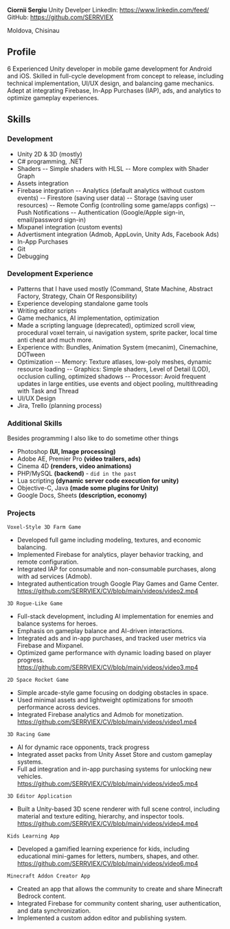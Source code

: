**Ciornii Sergiu**
Unity Develper
LinkedIn: https://www.linkedin.com/feed/
GitHub: https://github.com/SERRVIEX

Moldova, Chisinau

## Profile
6 Experienced Unity developer in mobile game development for Android and iOS. Skilled in full-cycle development from concept to release, including technical implementation, UI/UX design, and balancing game mechanics. Adept at integrating Firebase, In-App Purchases (IAP), ads, and analytics to optimize gameplay experiences.

## Skills
### Development
 - Unity 2D & 3D (mostly)
 - C# programming, .NET
 - Shaders
 -- Simple shaders with HLSL
 -- More complex with Shader Graph
  - Assets integration
 - Firebase integration
 -- Analytics (default analytics without custom events)
 -- Firestore (saving user data)
 -- Storage (saving user resources)
 -- Remote Config (controlling some game/apps configs)
 -- Push Notifications
 -- Authentication (Google/Apple sign-in, email/password sign-in)
 - Mixpanel integration (custom events)
 - Advertisment integration (Admob, AppLovin, Unity Ads, Facebook Ads)
 - In-App Purchases
 - Git
 - Debugging
 
### Development Experience
- Patterns that I have used mostly (Command, State Machine, Abstract Factory, Strategy, Chain Of Responsibility)
- Experience developing standalone game tools
- Writing editor scripts
- Game mechanics, AI implementation, optimization
- Made a scripting language (deprecated), optimized scroll view, procedural voxel terrain, ui navigation system, sprite packer, local time anti cheat and much more.
- Experience with: Bundles, Animation System (mecanim), Cinemachine, DOTween
- Optimization
-- Memory: Texture atlases, low-poly meshes, dynamic resource loading
-- Graphics: Simple shaders, Level of Detail (LOD), occlusion culling, optimized shadows
-- Processor: Avoid frequent updates in large entities, use events and object pooling, multithreading with Task and Thread
- UI/UX Design
- Jira, Trello (planning process)

### Additional Skills
 Besides programming I also like to do sometime other things
 - Photoshop **(UI, Image processing)**
 - Adobe AE, Premier Pro **(video trailers, ads)**
 - Cinema 4D **(renders, video animations)**
 - PHP/MySQL **(backend)** - ``did in the past``
 - Lua scripting **(dynamic server code execution for unity)**
 - Objective-C, Java **(made some plugins for Unity)**
 - Google Docs, Sheets **(description, economy)**

### Projects
``Voxel-Style 3D Farm Game``
- Developed full game including modeling, textures, and economic balancing.
- Implemented Firebase for analytics, player behavior tracking, and remote configuration.
- Integrated IAP for consumable and non-consumable purchases, along with ad services (Admob).
- Integrated authentication trough Google Play Games and Game Center.
https://github.com/SERRVIEX/CV/blob/main/videos/video2.mp4

``3D Rogue-Like Game``
- Full-stack development, including AI implementation for enemies and balance systems for heroes.
- Emphasis on gameplay balance and AI-driven interactions.
- Integrated ads and in-app purchases, and tracked user metrics via Firebase and Mixpanel.
- Optimized game performance with dynamic loading based on player progress.
https://github.com/SERRVIEX/CV/blob/main/videos/video3.mp4

``2D Space Rocket Game``
- Simple arcade-style game focusing on dodging obstacles in space.
- Used minimal assets and lightweight optimizations for smooth performance across devices.
- Integrated Firebase analytics and Admob for monetization.
https://github.com/SERRVIEX/CV/blob/main/videos/video1.mp4

``3D Racing Game``
- AI for dynamic race opponents, track progress
- Integrated asset packs from Unity Asset Store and custom gameplay systems.
- Full ad integration and in-app purchasing systems for unlocking new vehicles.
https://github.com/SERRVIEX/CV/blob/main/videos/video5.mp4

``3D Editor Application``
-   Built a Unity-based 3D scene renderer with full scene control, including material and texture editing, hierarchy, and inspector tools.
https://github.com/SERRVIEX/CV/blob/main/videos/video4.mp4

``Kids Learning App``
-   Developed a gamified learning experience for kids, including educational mini-games for letters, numbers, shapes, and other.
https://github.com/SERRVIEX/CV/blob/main/videos/video6.mp4

``Minecraft Addon Creator App``
-   Created an app that allows the community to create and share Minecraft Bedrock content.
-   Integrated Firebase for community content sharing, user authentication, and data synchronization.
-   Implemented a custom addon editor and publishing system.